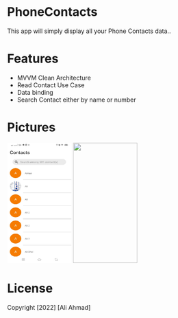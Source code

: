 # PhoneContacts
This app will simply display all your Phone Contacts data..

# Features
- MVVM Clean Architecture
- Read Contact Use Case
- Data binding
- Search Contact either by name or number




# Pictures
<p float="left">
 <img src="https://github.com/aliahmad3937/PhoneContacts/blob/master/art/contact.jpeg" width="150" height="280">
<img src="https://github.com/aliahmad3937/PhoneContacts/tree/master/art/contactDetail.jpeg" width="150" height="280">
</p>



# License
Copyright [2022] [Ali Ahmad]
